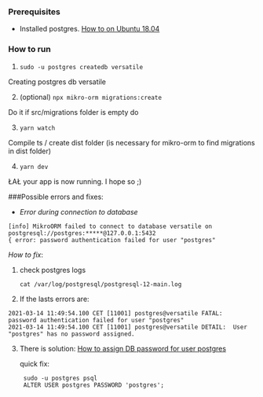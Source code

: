 ### Prerequisites
- Installed postgres. [How to on Ubuntu 18.04](https://www.digitalocean.com/community/tutorials/how-to-install-and-use-postgresql-on-ubuntu-18-04)

### How to run

1. ```sudo -u postgres createdb versatile```

Creating postgres db versatile



2. (optional) ```npx mikro-orm migrations:create```
   
Do it if src/migrations folder is empty do


3. ```yarn watch```
   
Compile ts / create dist folder (is necessary for mikro-orm to find migrations in dist folder)


4. ```yarn dev```

ŁAŁ your app is now running. I hope so ;)

###Possible errors and fixes:

* _Error during connection to database_

```   
[info] MikroORM failed to connect to database versatile on postgresql://postgres:*****@127.0.0.1:5432
{ error: password authentication failed for user "postgres" 
```

_How to fix_: 
1. check postgres logs
   
   ```cat /var/log/postgresql/postgresql-12-main.log```


2. If the lasts errors are:
```
2021-03-14 11:49:54.100 CET [11001] postgres@versatile FATAL:  password authentication failed for user "postgres"
2021-03-14 11:49:54.100 CET [11001] postgres@versatile DETAIL:  User "postgres" has no password assigned.
```
3. There is solution: [How to assign DB password for user postgres](https://stackoverflow.com/questions/7695962/postgresql-password-authentication-failed-for-user-postgres)
 
    quick fix:
   ```
    sudo -u postgres psql
    ALTER USER postgres PASSWORD 'postgres';
    ```

